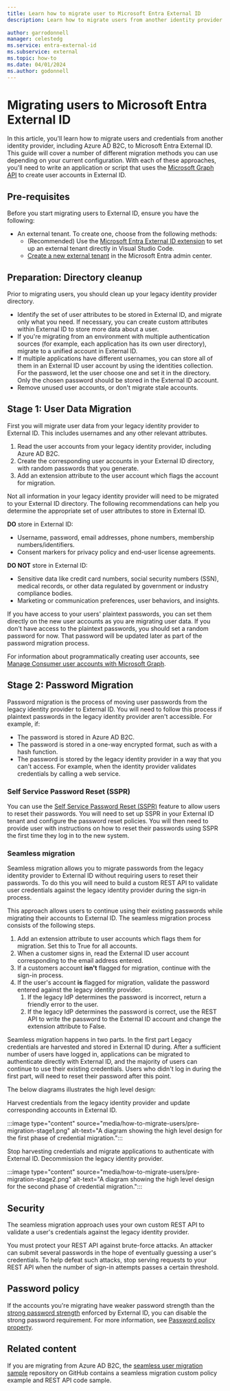 ```yaml
---
title: Learn how to migrate user to Microsoft Entra External ID
description: Learn how to migrate users from another identity provider to Microsoft Entra External ID.
 
author: garrodonnell   
manager: celestedg
ms.service: entra-external-id
ms.subservice: external
ms.topic: how-to
ms.date: 04/01/2024
ms.author: godonnell
---
```


# Migrating users to Microsoft Entra External ID

In this article, you'll learn how to migrate users and credentials from another identity provider, including Azure AD B2C, to Microsoft Entra External ID. This guide will cover a number of different migration methods you can use depending on your current configuration. With each of these approaches, you'll need to write an application or script that uses the [Microsoft Graph API](/graph/api/resources/identity-network-access-overview) to create user accounts in External ID.

## Pre-requisites

Before you start migrating users to External ID, ensure you have the following:

- An external tenant. To create one, choose from the following methods:
  - (Recommended) Use the [Microsoft Entra External ID extension](https://aka.ms/ciamvscode/samples/marketplace) to set up an external tenant directly in Visual Studio Code.
  - [Create a new external tenant](how-to-create-external-tenant-portal.md) in the Microsoft Entra admin center.

## Preparation: Directory cleanup

Prior to migrating users, you should clean up your legacy identity provider directory. 

- Identify the set of user attributes to be stored in External ID, and migrate only what you need. If necessary, you can create custom attributes within External ID to store more data about a user.
- If you're migrating from an environment with multiple authentication sources (for example, each application has its own user directory), migrate to a unified account in External ID.
- If multiple applications have different usernames, you can store all of them in an External ID user account by using the identities collection. For the password, let the user choose one and set it in the directory. Only the chosen password should be stored in the External ID account.
- Remove unused user accounts, or don't migrate stale accounts.

## Stage 1: User Data Migration

First you will migrate user data from your legacy identity provider to External ID. This includes usernames and any other relevant attributes.

1. Read the user accounts from your legacy identity provider, including Azure AD B2C. 
1. Create the corresponding user accounts in your External ID directory, with random passwords that you generate. 
1. Add an extension attribute to the user account which flags the account for migration. 

Not all information in your legacy identity provider will need to be migrated to your External ID directory. The following recommendations can help you determine the appropriate set of user attributes to store in External ID.

**DO** store in External ID:

- Username, password, email addresses, phone numbers, membership numbers/identifiers.
- Consent markers for privacy policy and end-user license agreements.

**DO NOT** store in External ID:

- Sensitive data like credit card numbers, social security numbers (SSN), medical records, or other data regulated by government or industry compliance bodies.
- Marketing or communication preferences, user behaviors, and insights.

If you have access to your users' plaintext passwords, you can set them directly on the new user accounts as you are migrating user data. If you don't have access to the plaintext passwords, you should set a random password for now. That password will be updated later as part of the password migration process. 

For information about programmatically creating user accounts, see [Manage Consumer user accounts with Microsoft Graph](/graph/api/user-post-users?view=graph-rest-1.0&tabs=http#example-2-create-a-user-with-social-and-local-account-identities-in-azure-ad-b2c&preserve-view=true).  

## Stage 2: Password Migration

Password migration is the process of moving user passwords from the legacy identity provider to External ID. You will need to follow this process if plaintext passwords in the legacy identity provider aren't accessible. For example, if: 

- The password is stored in Azure AD B2C. 
- The password is stored in a one-way encrypted format, such as with a hash function. 
- The password is stored by the legacy identity provider in a way that you can't access. For example, when the identity provider validates credentials by calling a web service. 

### Self Service Password Reset (SSPR)

You can use the [Self Service Password Reset (SSPR)](how-to-enable-password-reset-customers.md) feature to allow users to reset their passwords. You will need to set up SSPR in your External ID tenant and configure the password reset policies. You will then need to provide user with instructions on how to reset their passwords using SSPR the first time they log in to the new system.  

### Seamless migration

Seamless migration allows you to migrate passwords from the legacy identity provider to External ID without requiring users to reset their passwords. To do this you will need to build a custom REST API to validate user credentials against the legacy identity provider during the sign-in process.

This approach allows users to continue using their existing passwords while migrating their accounts to External ID. The seamless migration process consists of the following steps.

1. Add an extension attribute to user accounts which flags them for migration. Set this to True for all accounts. 
1. When a customer signs in, read the External ID user account corresponding to the email address entered. 
1. If a customers account **isn't** flagged for migration, continue with the sign-in process.
1. If the user's account **is** flagged for migration, validate the password entered against the legacy identity provider. 
    1. If the legacy IdP determines the password is incorrect, return a friendly error to the user. 
    1. If the legacy IdP determines the password is correct, use the REST API to write the password to the External ID account and change the extension attribute to False. 

Seamless migration happens in two parts. In the first part Legacy credentials are harvested and stored in External ID during. After a sufficient number of users have logged in, applications can be migrated to authenticate directly with External ID, and the majority of users can continue to use their existing credentials. Users who didn't log in during the first part, will need to reset their password after this point.

The below diagrams illustrates the high level design:

Harvest credentials from the legacy identity provider and update corresponding accounts in External ID.

:::image type="content" source="media/how-to-migrate-users/pre-migration-stage1.png" alt-text="A diagram showing the high level design for the first phase of credential migration.":::

Stop harvesting credentials and migrate applications to authenticate with External ID. Decommission the legacy identity provider.

:::image type="content" source="media/how-to-migrate-users/pre-migration-stage2.png" alt-text="A diagram showing the high level design for the second phase of credential migration.":::

## Security

The seamless migration approach uses your own custom REST API to validate a user's credentials against the legacy identity provider.

You must protect your REST API against brute-force attacks. An attacker can submit several passwords in the hope of eventually guessing a user's credentials. To help defeat such attacks, stop serving requests to your REST API when the number of sign-in attempts passes a certain threshold. 

## Password policy

If the accounts you're migrating have weaker password strength than the [strong password strength](/azure/active-directory/authentication/concept-sspr-policy) enforced by External ID, you can disable the strong password requirement. For more information, see [Password policy property](/azure/active-directory-b2c/user-profile-attributes#password-policy-attribute).

## Related content

If you are migrating from Azure AD B2C, the [seamless user migration sample](https://github.com/azure-ad-b2c/samples/tree/master/policies/migrate-to-entra-external-id-for-customers) repository on GitHub contains a seamless migration custom policy example and REST API code sample.
